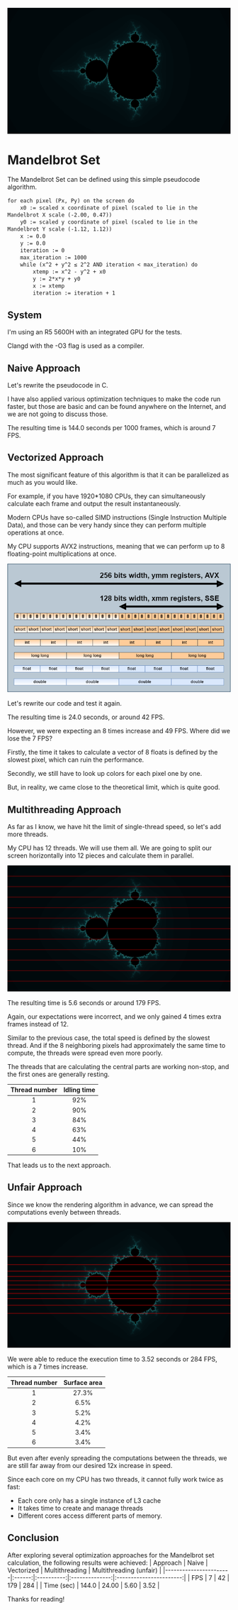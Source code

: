 ![](./media/mandelbrot.png)

# Mandelbrot Set

The Mandelbrot Set can be defined using this simple pseudocode algorithm.

```
for each pixel (Px, Py) on the screen do
    x0 := scaled x coordinate of pixel (scaled to lie in the Mandelbrot X scale (-2.00, 0.47))
    y0 := scaled y coordinate of pixel (scaled to lie in the Mandelbrot Y scale (-1.12, 1.12))
    x := 0.0
    y := 0.0
    iteration := 0
    max_iteration := 1000
    while (x^2 + y^2 ≤ 2^2 AND iteration < max_iteration) do
        xtemp := x^2 - y^2 + x0
        y := 2*x*y + y0
        x := xtemp
        iteration := iteration + 1
```

## System

I'm using an R5 5600H with an integrated GPU for the tests.

Clangd with the -O3 flag is used as a compiler.

## Naive Approach

Let's rewrite the pseudocode in C.

I have also applied various optimization techniques to make the code run faster, but those are basic and can be found anywhere on the Internet, and we are not going to discuss those.

The resulting time is 144.0 seconds per 1000 frames, which is around 7 FPS.

## Vectorized Approach

The most significant feature of this algorithm is that it can be parallelized as much as you would like.

For example, if you have 1920*1080 CPUs, they can simultaneously calculate each frame and output the result instantaneously.

Modern CPUs have so-called SIMD instructions (Single Instruction Multiple Data), and those can be very handy since they can perform multiple operations at once.

My CPU supports AVX2 instructions, meaning that we can perform up to 8 floating-point multiplications at once.

![](./media/regs.png)

Let's rewrite our code and test it again.

The resulting time is 24.0 seconds, or around 42 FPS.

However, we were expecting an 8 times increase and 49 FPS. Where did we lose the 7 FPS?

Firstly, the time it takes to calculate a vector of 8 floats is defined by the slowest pixel, which can ruin the performance.

Secondly, we still have to look up colors for each pixel one by one.

But, in reality, we came close to the theoretical limit, which is quite good.

## Multithreading Approach

As far as I know, we have hit the limit of single-thread speed, so let's add more threads.

My CPU has 12 threads. We will use them all. We are going to split our screen horizontally into 12 pieces and calculate them in parallel.

![](./media/mandelbrot1.png)

The resulting time is 5.6 seconds or around 179 FPS.

Again, our expectations were incorrect, and we only gained 4 times extra frames instead of 12.

Similar to the previous case, the total speed is defined by the slowest thread. And if the 8 neighboring pixels had approximately the same time to compute, the threads were spread even more poorly.

The threads that are calculating the central parts are working non-stop, and the first ones are generally resting.

| Thread number | Idling time |
|:-------------:|:-----------:|
| 1             | 92%         |
| 2             | 90%         |
| 3             | 84%         |
| 4             | 63%         |
| 5             | 44%         |
| 6             | 10%         |

That leads us to the next approach.

## Unfair Approach

Since we know the rendering algorithm in advance, we can spread the computations evenly between threads.

![](./media/mandelbrot2.png)

We were able to reduce the execution time to 3.52 seconds or 284 FPS, which is a 7 times increase.

| Thread number |  Surface area |
|:-------------:|:-----------:|
| 1             | 27.3%        |
| 2             | 6.5%         |
| 3             | 5.2%         |
| 4             | 4.2%         |
| 5             | 3.4%         |
| 6             | 3.4%         |

But even after evenly spreading the computations between the threads, we are still far away from our desired 12x increase in speed.

Since each core on my CPU has two threads, it cannot fully work twice as fast:
- Each core only has a single instance of L3 cache
- It takes time to create and manage threads
- Different cores access different parts of memory.

## Conclusion
After exploring several optimization approaches for the Mandelbrot set calculation, the following results were achieved:
| Approach              | Naive  | Vectorized | Multithreading | Multithreading (unfair) |
|-----------------------|:------:|:----------:|:--------------:|:-----------------------:|
| FPS                   | 7      | 42         | 179            | 284                     |
| Time (sec)            | 144.0  | 24.00      | 5.60           | 3.52                    |

Thanks for reading!
